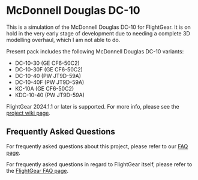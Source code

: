# McDonnell Douglas DC-10
This is a simulation of the McDonnell Douglas DC-10 for FlightGear. It is on hold in the very early stage of development due to needing a complete 3D modelling overhaul, which I am not able to do.

Present pack includes the following McDonnell Douglas DC-10 variants:
- DC-10-30 (GE CF6-50C2)
- DC-10-30F (GE CF6-50C2)
- DC-10-40 (PW JT9D-59A)
- DC-10-40F (PW JT9D-59A)
- KC-10A (GE CF6-50C2)
- KDC-10-40 (PW JT9D-59A)

FlightGear 2024.1.1 or later is supported. For more info, please see the [project wiki page](https://wiki.flightgear.org/McDonnell_Douglas_DC-10).

## Frequently Asked Questions
For frequently asked questions about this project, please refer to our [FAQ page](https://github.com/Octal450/DC-10/blob/master/Docs/FAQ.md).

For frequently asked questions in regard to FlightGear itself, please refer to the [FlightGear FAQ page](https://wiki.flightgear.org/Frequently_asked_questions).
